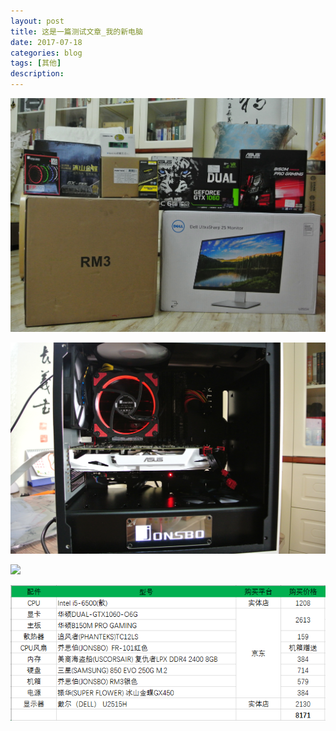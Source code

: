 ```yaml
---
layout: post
title: 这是一篇测试文章_我的新电脑
date: 2017-07-18
categories: blog
tags: [其他]
description: 
---
```


![全家福](https://github.com/yangyangxian/picsrepo/blob/master/20170718-Test%20Article_%E6%88%91%E7%9A%84%E6%96%B0%E7%94%B5%E8%84%91/001.JPG?raw=true)

![](https://github.com/yangyangxian/picsrepo/blob/master/20170718-Test%20Article_%E6%88%91%E7%9A%84%E6%96%B0%E7%94%B5%E8%84%91/002.JPG?raw=true)

![](https://github.com/yangyangxian/picsrepo/blob/master/20170718-Test%20Article_%E6%88%91%E7%9A%84%E6%96%B0%E7%94%B5%E8%84%91/003.JPG?raw=true)

![](https://github.com/yangyangxian/picsrepo/blob/master/20170718-Test%20Article_%E6%88%91%E7%9A%84%E6%96%B0%E7%94%B5%E8%84%91/004.png?raw=true)
